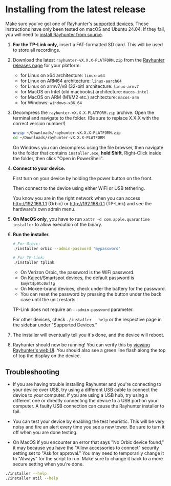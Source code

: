 # Installing from the latest release

Make sure you've got one of Rayhunter's [supported devices](./supported-devices.md). These instructions have only been tested on macOS and Ubuntu 24.04. If they fail, you will need to [install Rayhunter from source](./installing-from-source.md).

1. **For the TP-Link only,** insert a FAT-formatted SD card. This will be used to store all recordings.
2. Download the latest `rayhunter-vX.X.X-PLATFORM.zip` from the [Rayhunter releases page](https://github.com/EFForg/rayhunter/releases) for your platform:
    - for Linux on x64 architecture: `linux-x64`
    - for Linux on ARM64 architecture: `linux-aarch64`
    - for Linux on armv7/v8 (32-bit) architecture: `linux-armv7`
    - for MacOS on Intel (old macbooks) architecture: `macos-intel`
    - for MacOS on ARM (M1/M2 etc.) architecture: `macos-arm`
    - for Windows: `windows-x86_64`

3. Decompress the `rayhunter-vX.X.X-PLATFORM.zip` archive. Open the terminal and navigate to the folder. (Be sure to replace X.X.X with the correct version number!)

    ```bash
    unzip ~/Downloads/rayhunter-vX.X.X-PLATFORM.zip
    cd ~/Downloads/rayhunter-vX.X.X-PLATFORM
    ```

   On Windows you can decompress using the file browser, then navigate to the
   folder that contains `installer.exe`, **hold Shift**, Right-Click inside the
   folder, then click "Open in PowerShell".

4. **Connect to your device.**

   First turn on your device by holding the power button on the front.

   Then connect to the device using either WiFi or USB tethering.

   You know you are in the right network when you can access
   <http://192.168.1.1> (Orbic) or <http://192.168.0.1> (TP-Link) and see the
   hardware's own admin menu.

5. **On MacOS only**, you have to run `xattr -d
   com.apple.quarantine installer` to allow execution of
   the binary.

6. **Run the installer.**

   ```bash
   # For Orbic:
   ./installer orbic --admin-password 'mypassword'

   # For TP-Link:
   ./installer tplink
   ```

   * On Verizon Orbic, the password is the WiFi password.
   * On Kajeet/Smartspot devices, the default password is `$m@rt$p0tc0nf!g`
   * On Moxee-brand devices, check under the battery for the password.
   * You can reset the password by pressing the button under the back case until the unit restarts.

   TP-Link does not require an `--admin-password` parameter.

   For other devices, check `./installer --help` or the
   respective page in the sidebar under "Supported
   Devices."

7. The installer will eventually tell you it's done, and the device will reboot.

8. Rayhunter should now be running! You can verify this by [viewing Rayhunter's web UI](./using-rayhunter.md). You should also see a green line flash along the top of top the display on the device.

## Troubleshooting

* If you are having trouble installing Rayhunter and you're connecting to your device over USB, try using a different USB cable to connect the device to your computer. If you are using a USB hub, try using a different one or directly connecting the device to a USB port on your computer. A faulty USB connection can cause the Rayhunter installer to fail.

* You can test your device by enabling the test heuristic. This will be very noisy and fire an alert every time you see a new tower. Be sure to turn it off when you are done testing.  

* On MacOS if you encounter an error that says "No Orbic device found," it may because you have the "Allow accessories to connect" security setting set to "Ask for approval." You may need to temporarily change it to "Always" for the script to run. Make sure to change it back to a more secure setting when you're done.

```bash
./installer --help
./installer util --help
```
